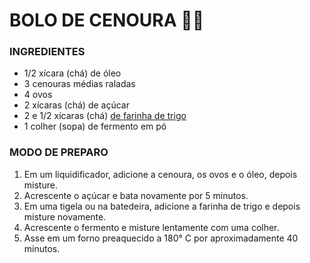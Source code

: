  # BOLO DE CENOURA :cake::carrot:

### INGREDIENTES

- 1/2 xícara (chá) de óleo
- 3 cenouras médias raladas
- 4 ovos
- 2 xícaras (chá) de açúcar
- 2 e 1/2 xícaras (chá) [de farinha de trigo](https://blog.tudogostoso.com.br/materia/receitas-com-farinha-de-trigo/)
- 1 colher (sopa) de fermento em pó

### MODO DE PREPARO
 1.  Em um liquidificador, adicione a cenoura, os ovos e o óleo, depois misture.
 2.  Acrescente o açúcar e bata novamente por 5 minutos.
 3.  Em uma tigela ou na batedeira, adicione a farinha de trigo e depois misture novamente.
 4.  Acrescente o fermento e misture lentamente com uma colher.
 5.  Asse em um forno preaquecido a 180° C por aproximadamente 40 minutos.
